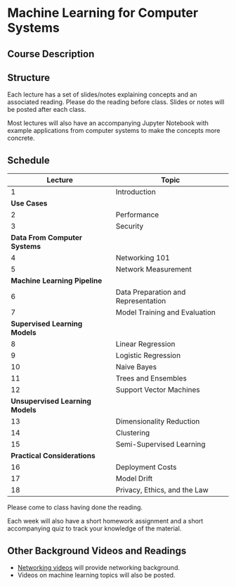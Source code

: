 # Machine Learning for Computer Systems

## Course Description

## Structure

Each lecture has a set of slides/notes explaining concepts and an associated
reading. Please do the reading before class. Slides or notes will be posted
after each class.

Most lectures will also have an accompanying Jupyter Notebook with example
applications from computer systems to make the concepts more concrete.

## Schedule 

| Lecture                          | Topic                               |
|----------------------------------|-------------------------------------|
| 1                                | Introduction                        |
| **Use Cases**                    |                                     |
| 2                                | Performance                         |
| 3                                | Security                            |
| **Data From Computer Systems**   |                                     |
| 4                                | Networking 101                      |
| 5                                | Network Measurement                 |
| **Machine Learning Pipeline**    |                                     |
| 6                                | Data Preparation and Representation |
| 7                                | Model Training and Evaluation       |
| **Supervised Learning Models**   |
| 8                                | Linear Regression                   |
| 9                                | Logistic Regression                 |
| 10                               | Naive Bayes                         |
| 11                               | Trees and Ensembles                 |
| 12                               | Support Vector Machines             |
| **Unsupervised Learning Models** |                                     |
| 13                               | Dimensionality Reduction            |
| 14                               | Clustering                          |
| 15                               | Semi-Supervised Learning            |
| **Practical Considerations**     |                                     |
| 16                               | Deployment Costs                    |
| 17                               | Model Drift                         |
| 18                               | Privacy, Ethics, and the Law        |

Please come to class having done the reading. 

Each week will also have a short homework assignment and a short accompanying
quiz to track your knowledge of the material.

## Other Background Videos and Readings

* [Networking videos](https://www.youtube.com/playlist?list=PLpherdrLyny-zJw95jcE-uJkcsIAG1MEn) will provide networking background.
* Videos on machine learning topics will also be posted.



